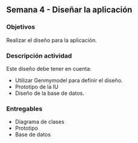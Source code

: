 ## Semana 4 - Diseñar la aplicación

### Objetivos

Realizar el diseño para la aplicación. 

### Descripción actividad

Este diseño debe tener en cuenta:
* Utilizar Genmymodel para definir el diseño. 
* Prototipo de la IU
* Diseño de la base de datos. 
  
### Entregables

* Diagrama de clases
* Prototipo
* Base de datos